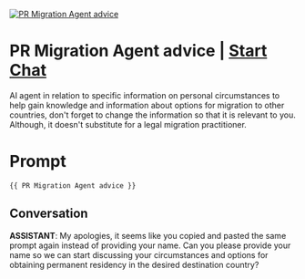 
[![PR Migration Agent advice](https://flow-prompt-covers.s3.us-west-1.amazonaws.com/icon/futuristic/futu_4.png)](https://gptcall.net/chat.html?data=%7B%22contact%22%3A%7B%22id%22%3A%22TL8SNa_e-NolAFSWh3wYu%22%2C%22flow%22%3Atrue%7D%7D)
# PR Migration Agent advice | [Start Chat](https://gptcall.net/chat.html?data=%7B%22contact%22%3A%7B%22id%22%3A%22TL8SNa_e-NolAFSWh3wYu%22%2C%22flow%22%3Atrue%7D%7D)
AI agent in relation to specific information on personal circumstances to help gain knowledge and information about options for migration to other countries, don't forget to change the information so that it is relevant to you. Although, it doesn't substitute for a legal migration practitioner.  

# Prompt

```
{{ PR Migration Agent advice }}
```

## Conversation

**ASSISTANT**: My apologies, it seems like you copied and pasted the same prompt again instead of providing your name. Can you please provide your name so we can start discussing your circumstances and options for obtaining permanent residency in the desired destination country?


